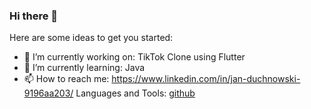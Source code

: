 ### Hi there 👋



Here are some ideas to get you started:

- 🔭 I’m currently working on: TikTok Clone using Flutter
- 🌱 I’m currently learning: Java
- 📫 How to reach me: https://www.linkedin.com/in/jan-duchnowski-9196aa203/
Languages and Tools:
[github](https://cloud.githubusercontent.com/assets/17016297/18839843/0e06a67a-83d2-11e6-993a-b35a182500e0.png)


